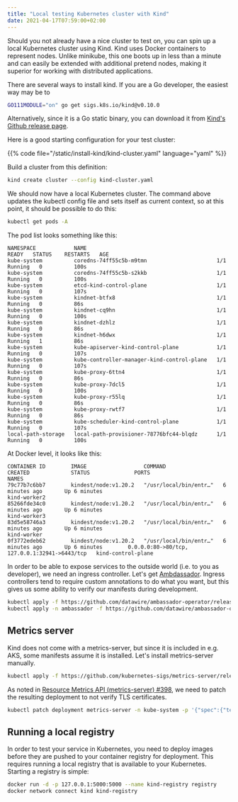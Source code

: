 ```yaml
---
title: "Local testing Kubernetes cluster with Kind"
date: 2021-04-17T07:59:00+02:00
---
```


Should you not already have a nice cluster to test on, you can spin up a local Kubernetes cluster using Kind. Kind uses Docker containers to represent nodes. Unlike minikube, this one boots up in less than a minute and can easily be extended with additional pretend nodes, making it superior for working with distributed applications.

There are several ways to install kind. If you are a Go developer, the easiest way may be to 
```bash
GO111MODULE="on" go get sigs.k8s.io/kind@v0.10.0
```
Alternatively, since it is a Go static binary, you can download it from [Kind's Github release page](https://github.com/kubernetes-sigs/kind/releases/tag/v0.10.0).

Here is a good starting configuration for your test cluster:

{{% code file="/static/install-kind/kind-cluster.yaml" language="yaml" %}}

Build a cluster from this definition:
```bash
kind create cluster --config kind-cluster.yaml
```

We should now have a local Kubernetes cluster. The command above updates the kubectl config file and sets itself as current context, so at this point, it should be possible to do this:
```bash
kubectl get pods -A
```

The pod list looks something like this:
```
NAMESPACE            NAME                                         READY   STATUS    RESTARTS   AGE
kube-system          coredns-74ff55c5b-m9tmn                      1/1     Running   0          100s
kube-system          coredns-74ff55c5b-s2kkb                      1/1     Running   0          100s
kube-system          etcd-kind-control-plane                      1/1     Running   0          107s
kube-system          kindnet-btfx8                                1/1     Running   0          86s
kube-system          kindnet-cq9hn                                1/1     Running   0          100s
kube-system          kindnet-dzhlz                                1/1     Running   0          86s
kube-system          kindnet-h6dwx                                1/1     Running   1          86s
kube-system          kube-apiserver-kind-control-plane            1/1     Running   0          107s
kube-system          kube-controller-manager-kind-control-plane   1/1     Running   0          107s
kube-system          kube-proxy-6ttn4                             1/1     Running   0          86s
kube-system          kube-proxy-7dcl5                             1/1     Running   0          100s
kube-system          kube-proxy-r55lq                             1/1     Running   0          86s
kube-system          kube-proxy-rwtf7                             1/1     Running   0          86s
kube-system          kube-scheduler-kind-control-plane            1/1     Running   0          107s
local-path-storage   local-path-provisioner-78776bfc44-blqdz      1/1     Running   0          100s
```

At Docker level, it looks like this:
```
CONTAINER ID        IMAGE                  COMMAND                  CREATED             STATUS              PORTS                                           NAMES
79c77b7c6bb7        kindest/node:v1.20.2   "/usr/local/bin/entr…"   6 minutes ago       Up 6 minutes                                                        kind-worker2
85266fde34c0        kindest/node:v1.20.2   "/usr/local/bin/entr…"   6 minutes ago       Up 6 minutes                                                        kind-worker3
83d5e58746a3        kindest/node:v1.20.2   "/usr/local/bin/entr…"   6 minutes ago       Up 6 minutes                                                        kind-worker
0f3772edeb62        kindest/node:v1.20.2   "/usr/local/bin/entr…"   6 minutes ago       Up 6 minutes        0.0.0.0:80->80/tcp, 127.0.0.1:32941->6443/tcp   kind-control-plane
```

In order to be able to expose services to the outside world (i.e. to you as developer), we need an ingress controller. Let's get [Ambdassador](https://www.getambassador.io/). Ingress controllers tend to require custom annotations to do what you want, but this gives us some ability to verify our manifests during development.

```bash
kubectl apply -f https://github.com/datawire/ambassador-operator/releases/latest/download/ambassador-operator-crds.yaml
kubectl apply -n ambassador -f https://github.com/datawire/ambassador-operator/releases/latest/download/ambassador-operator-kind.yaml
```

## Metrics server

Kind does not come with a metrics-server, but since it is included in e.g. AKS, some manifests assume it is installed. Let's install metrics-server manually.
```bash
kubectl apply -f https://github.com/kubernetes-sigs/metrics-server/releases/download/v0.4.2/components.yaml
```

As noted in [Resource Metrics API (metrics-server) #398](https://github.com/kubernetes-sigs/kind/issues/398), we need to patch the resulting deployment to not verify TLS certificates.
```bash
kubectl patch deployment metrics-server -n kube-system -p '{"spec":{"template":{"spec":{"containers":[{"name":"metrics-server","args":["--cert-dir=/tmp", "--secure-port=4443", "--kubelet-insecure-tls","--kubelet-preferred-address-types=InternalIP"]}]}}}}'
```

## Running a local registry

In order to test your service in Kubernetes, you need to deploy images before they are pushed to your container registry for deployment. This requires running a local registry that is available to your Kubernetes. Starting a registry is simple:

```bash
docker run -d -p 127.0.0.1:5000:5000 --name kind-registry registry
docker network connect kind kind-registry
```